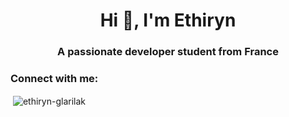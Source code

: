 <h1 align="center">Hi 👋, I'm Ethiryn</h1>
<h3 align="center">A passionate developer student from France</h3>

<h3 align="left">Connect with me:</h3>
<p align="left">
</p>

<p>&nbsp;<img align="center" src="https://github-readme-stats.vercel.app/api?username=ethiryn-glarilak&count_private=true&show_icons=true&theme=dark&locale=fr" alt="ethiryn-glarilak" /></p>
